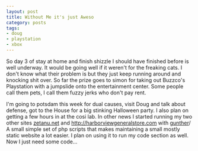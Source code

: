 ```yaml
---
layout: post
title: Without Me it's just Aweso
category: posts
tags:
- doug
- playstation
- xbox
---
```

<p>So day 3 of stay at home and finish shizzle I should have finished before is well underway. It would be going well if it weren't for the freaking cats. I don't know what their problem is but they just keep running around and knocking shit over. So far the prize goes to simon for taking out Buzzco's Playstation with a jumpslide onto the entertainment center. Some people call them pets, I call them fuzzy jerks who don't pay rent.</p>
<p>I'm going to potsdam this week for dual causes, visit Doug and talk about defense, got to the House for a big stinking Halloween party. I also plan on getting a few hours in at the cosi lab. In other news I started running my two other sites <a href="http://web.archive.org/web/20041127112034/http://zetanu.net/">zetanu.net</a> and <a href="http://web.archive.org/web/20041127112034/http://harborviewgeneralstore.com/">http://harborviewgeneralstore.com</a> with <a href="http://web.archive.org/web/20041127112034/http://www.smallroomsoftware.com/view.php/page/gunther">gunther</a>/ A small simple set of php scripts that makes maintaining a small mostly static website a lot easier. I plan on using it to run my code section as well. Now I just need some code...</p>

